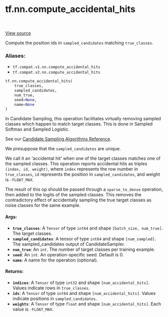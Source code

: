 <div itemscope itemtype="http://developers.google.com/ReferenceObject">
<meta itemprop="name" content="tf.nn.compute_accidental_hits" />
<meta itemprop="path" content="Stable" />
</div>

# tf.nn.compute_accidental_hits

<!-- Insert buttons -->

<table class="tfo-notebook-buttons tfo-api" align="left">
</table>

<a target="_blank" href="/code/stable/tensorflow/python/ops/candidate_sampling_ops.py">View source</a>



<!-- Start diff -->
Compute the position ids in `sampled_candidates` matching `true_classes`.

### Aliases:

* `tf.compat.v1.nn.compute_accidental_hits`
* `tf.compat.v2.nn.compute_accidental_hits`


``` python
tf.nn.compute_accidental_hits(
    true_classes,
    sampled_candidates,
    num_true,
    seed=None,
    name=None
)
```



<!-- Placeholder for "Used in" -->

In Candidate Sampling, this operation facilitates virtually removing
sampled classes which happen to match target classes.  This is done
in Sampled Softmax and Sampled Logistic.

See our [Candidate Sampling Algorithms
Reference](http://www.tensorflow.org/extras/candidate_sampling.pdf).

We presuppose that the `sampled_candidates` are unique.

We call it an 'accidental hit' when one of the target classes
matches one of the sampled classes.  This operation reports
accidental hits as triples `(index, id, weight)`, where `index`
represents the row number in `true_classes`, `id` represents the
position in `sampled_candidates`, and weight is `-FLOAT_MAX`.

The result of this op should be passed through a `sparse_to_dense`
operation, then added to the logits of the sampled classes. This
removes the contradictory effect of accidentally sampling the true
target classes as noise classes for the same example.

#### Args:


* <b>`true_classes`</b>: A `Tensor` of type `int64` and shape `[batch_size,
  num_true]`. The target classes.
* <b>`sampled_candidates`</b>: A tensor of type `int64` and shape `[num_sampled]`.
  The sampled_candidates output of CandidateSampler.
* <b>`num_true`</b>: An `int`.  The number of target classes per training example.
* <b>`seed`</b>: An `int`. An operation-specific seed. Default is 0.
* <b>`name`</b>: A name for the operation (optional).


#### Returns:


* <b>`indices`</b>: A `Tensor` of type `int32` and shape `[num_accidental_hits]`.
  Values indicate rows in `true_classes`.
* <b>`ids`</b>: A `Tensor` of type `int64` and shape `[num_accidental_hits]`.
  Values indicate positions in `sampled_candidates`.
* <b>`weights`</b>: A `Tensor` of type `float` and shape `[num_accidental_hits]`.
  Each value is `-FLOAT_MAX`.